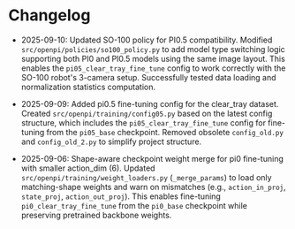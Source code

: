 # Changelog

- 2025-09-10: Updated SO-100 policy for PI0.5 compatibility. Modified `src/openpi/policies/so100_policy.py` to add model type switching logic supporting both PI0 and PI0.5 models using the same image layout. This enables the `pi05_clear_tray_fine_tune` config to work correctly with the SO-100 robot's 3-camera setup. Successfully tested data loading and normalization statistics computation.

- 2025-09-09: Added pi0.5 fine-tuning config for the clear_tray dataset. Created `src/openpi/training/config05.py` based on the latest config structure, which includes the `pi05_clear_tray_fine_tune` config for fine-tuning from the `pi05_base` checkpoint. Removed obsolete `config_old.py` and `config_old_2.py` to simplify project structure.

- 2025-09-06: Shape-aware checkpoint weight merge for pi0 fine-tuning with smaller action_dim (6). Updated `src/openpi/training/weight_loaders.py` (`_merge_params`) to load only matching-shape weights and warn on mismatches (e.g., `action_in_proj`, `state_proj`, `action_out_proj`). This enables fine-tuning `pi0_clear_tray_fine_tune` from the `pi0_base` checkpoint while preserving pretrained backbone weights.
